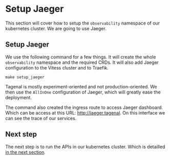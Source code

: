 # Setup Jaeger

This section will cover how to setup the `observability` namespace of our kubernetes cluster. We are going to use Jaeger.

## Setup Jaeger

We use the following command for a few things. It will create the whole `observability` namespace and the required CRDs. It will also add Jaeger configuration to the Vitess cluster and to Traefik.

```
make setup_jaeger
```

Tagenal is mostly experiment-oriented and not production-oriented. We then use the `AllInOne` configuration of Jaeger, which will greatly ease the deployment.

The command also created the ingress route to access Jaeger dashboard. Which can be access at this URL: http://jaeger.tagenal. On this interface we can see the trace of our services.

## Next step

The next step is to run the APIs in our kubernetes cluster. Which is detailled [in the next section](./setup-apis.md).